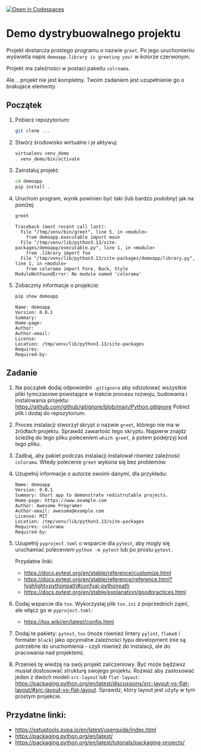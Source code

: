 [![Open in Codespaces](https://classroom.github.com/assets/launch-codespace-2972f46106e565e64193e422d61a12cf1da4916b45550586e14ef0a7c637dd04.svg)](https://classroom.github.com/open-in-codespaces?assignment_repo_id=17796970)
# Demo dystrybuowalnego projektu

Projekt dostarcza prostego programu o nazwie `greet`. Po jego uruchomieniu wyświetla napis `demoapp.library is greeting you!` w kolorze czerwonym.

Projekt ma zależności w postaci pakeitu `colroama`.

Ale... projekt nie jest kompletny. Twoim zadaniem jest uzupełnienie go o brakujace elementy.

## Początek

1. Pobierz repozytorium:
   ```bash
   git clone ...
   ```

1. Stwórz środowisko wirtualne i je aktywuj:
   ```bash
   virtualenv venv_demo
   . venv_demo/bin/activate
   ```

1. Zainstaluj projekt:
   ```bash
   cd demoapp
   pip install .
   ```

1. Uruchom program, wynik powinien być taki (lub bardzo podobny) jak na poniżej:
   ```bash
   greet
   ```
   ```
   Traceback (most recent call last):
     File "/tmp/venv/bin/greet", line 5, in <module>
       from demoapp.executable import main
     File "/tmp/venv/lib/python3.13/site-packages/demoapp/executable.py", line 1, in <module> 
       from .library import foo
     File "/tmp/venv/lib/python3.13/site-packages/demoapp/library.py", line 1, in <module>
       from colorama import Fore, Back, Style
   ModuleNotFoundError: No module named 'colorama'
   ```

1. Zobaczmy informacje o projekcie:
   ```bash
   pip show demoapp
   ```
   ```
   Name: demoapp
   Version: 0.0.1
   Summary: 
   Home-page: 
   Author: 
   Author-email: 
   License: 
   Location: /tmp/venv/lib/python3.13/site-packages
   Requires:
   Required-by:
   ```

## Zadanie

1. Na początek dodaj odpowiedni `.gitignore` aby odizolować wszystkie pliki tymczasowe powstające w trakcie procesu rozwoju, budowania i instalowania projektu: https://github.com/github/gitignore/blob/main/Python.gitignore
Pobież plik i dodaj do repozytorium.

1. Proces instalacji stworzył skrypt o nazwie `greet`, którego nie ma w źródłach projektu. Sprawdź zawartość tego skryptu. Najpierw znajdz ścieżkę do tego pliku poleceniem `which greet`, a potem podejrzyj kod tego pliku.

1. Zadbaj, aby pakiet podczas instalacji instalował również zależność `colorama`. Wtedy polecenie `greet` wykona się bez problemów.

1. Uzupełnij informacje o autorze swoimi danymi, dla przykładu:
   ```
   Name: demoapp
   Version: 0.0.1
   Summary: Short app to demonstrate redistrutable projects.
   Home-page: https://www.example.com
   Author: Awesome Programer
   Author-email: awesome@example.com
   License: MIT
   Location: /tmp/venv/lib/python3.13/site-packages
   Requires: colorama
   Required-by:
   ```

1. Uzupełnij `pyproject.toml` o wsparcie dla `pytest`, aby mogly się uruchamiać poleceniem `python -m pytest` lub po prostu `pytest`.

   Przydatne linki:
   - https://docs.pytest.org/en/stable/reference/customize.html
   - https://docs.pytest.org/en/stable/reference/reference.html?highlight=pythonpath#confval-pythonpath
   - https://docs.pytest.org/en/stable/explanation/goodpractices.html

1. Dodaj wsparcie dla `tox`. Wykorzystaj plik `tox.ini` z poprzednich zajeć, ale włącz go w `pyproject.toml`:
   - https://tox.wiki/en/latest/config.html

1. Dodaj te pakiety: `pytest`, `tox` (może również lintery `pylint`, `flake8` i formater `black`) jako opcjonalne zależności  typu development (nie są potrzebne do uruchomienia - czyli również do instalacji, ale do pracowania nad projektem).

1. Przenieś tę wiedzę na swój projekt zaliczeniowy. Być może będziesz musiał dostosować strukturę swojego projektu. Rozważ aby zastosować jeden z dwóch modeli `src-layout` lub `flat-layout`: https://packaging.python.org/en/latest/discussions/src-layout-vs-flat-layout/#src-layout-vs-flat-layout. Sprawdz, który layout jest użyty w tym prostym projekcie.

## Przydatne linki:
- https://setuptools.pypa.io/en/latest/userguide/index.html
- https://packaging.python.org/en/latest/
- https://packaging.python.org/en/latest/tutorials/packaging-projects/
